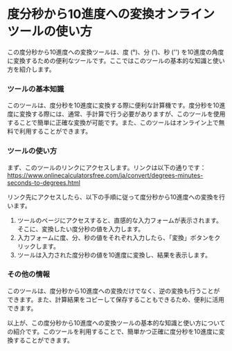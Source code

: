 度分秒から10進度への変換オンラインツールの使い方
=========================

この度分秒から10進度への変換ツールは、度 (°)、分 (')、秒 ('') を10進度の角度に変換するための便利なツールです。ここではこのツールの基本的な知識と使い方を紹介します。

### ツールの基本知識

このツールは、度分秒を10進度に変換する際に便利な計算機です。度分秒を10進度に変換する際には、通常、手計算で行う必要がありますが、このツールを使用することで簡単に正確な変換が可能です。また、このツールはオンライン上で無料で利用することができます。

### ツールの使い方

まず、このツールのリンクにアクセスします。リンクは以下の通りです：<https://www.onlinecalculatorsfree.com/ja/convert/degrees-minutes-seconds-to-degrees.html>

リンク先にアクセスしたら、以下の手順に従って度分秒から10進度への変換を行います。

1. ツールのページにアクセスすると、直感的な入力フォームが表示されます。そこに、変換したい度分秒の値を入力します。
2. 入力フォームに度、分、秒の値をそれぞれ入力したら、「変換」ボタンをクリックします。
3. ツールは入力された度分秒の値を10進度に変換し、結果を表示します。

### その他の情報

このツールは、度分秒から10進度への変換だけでなく、逆の変換も行うことができます。また、計算結果をコピーして保存することもできるため、便利に活用できます。

以上が、この度分秒から10進度への変換ツールの基本的な知識と使い方についての紹介です。このツールを利用することで、簡単かつ正確に度分秒を10進度に変換することができます。